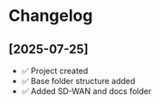 # Changelog

## [2025-07-25]
- ✅ Project created
- ✅ Base folder structure added
- ✅ Added SD-WAN and docs folder
